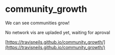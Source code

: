 # community_growth
We can see communities grow!

No network vis are upladed yet, waiting for aproval

[https://travisneils.github.io/community_growth/](https://travisneils.github.io/community_growth/)
